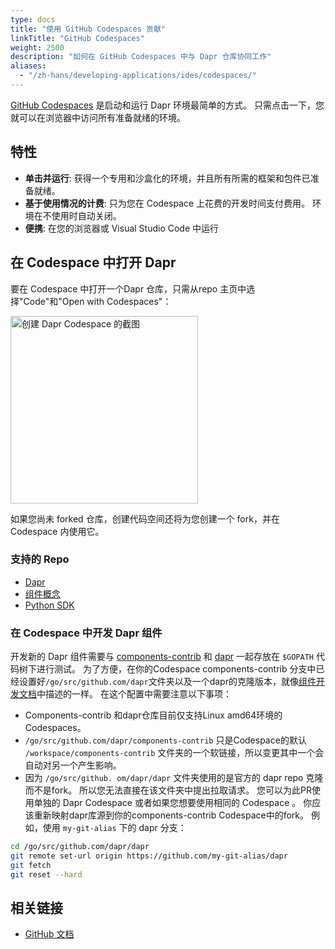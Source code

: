 ```yaml
---
type: docs
title: "使用 GitHub Codespaces 贡献"
linkTitle: "GitHub Codespaces"
weight: 2500
description: "如何在 GitHub Codespaces 中与 Dapr 仓库协同工作"
aliases:
  - "/zh-hans/developing-applications/ides/codespaces/"
---
```


[GitHub Codespaces](https://github.com/features/codespaces) 是启动和运行 Dapr 环境最简单的方式。 只需点击一下，您就可以在浏览器中访问所有准备就绪的环境。

## 特性

- **单击并运行**: 获得一个专用和沙盒化的环境，并且所有所需的框架和包件已准备就绪。
- **基于使用情况的计费**: 只为您在 Codespace 上花费的开发时间支付费用。 环境在不使用时自动关闭。
- **便携**: 在您的浏览器或 Visual Studio Code 中运行

## 在 Codespace 中打开 Dapr

要在 Codespace 中打开一个Dapr 仓库，只需从repo 主页中选择"Code"和"Open with Codespaces"：

<img src="/images/codespaces-create.png" alt="创建 Dapr Codespace 的截图" width="300" />

如果您尚未 forked 仓库，创建代码空间还将为您创建一个 fork，并在 Codespace 内使用它。

### 支持的 Repo

- [Dapr](https://github.com/dapr/dapr)
- [组件概念](https://github.com/dapr/components-contrib)
- [Python SDK](https://github.com/dapr/python-sdk)

### 在 Codespace 中开发 Dapr 组件

开发新的 Dapr 组件需要与 [components-contrib](https://github.com/dapr/components-contrib) 和 [dapr](https://github.com/dapr/dapr) 一起存放在 `$GOPATH` 代码树下进行测试。 为了方便，在你的Codespace components-contrib 分支中已经设置好`/go/src/github.com/dapr`文件夹以及一个dapr的克隆版本，就像[组件开发文档](https://github.com/dapr/components-contrib/blob/master/docs/developing-component.md)中描述的一样。 在这个配置中需要注意以下事项：

- Components-contrib 和dapr仓库目前仅支持Linux amd64环境的Codespaces。
- `/go/src/github.com/dapr/components-contrib` 只是Codespace的默认 `/workspace/components-contrib` 文件夹的一个软链接，所以变更其中一个会自动对另一个产生影响。
- 因为 `/go/src/github. om/dapr/dapr` 文件夹使用的是官方的 dapr repo 克隆而不是fork。 所以您无法直接在该文件夹中提出拉取请求。 您可以为此PR使用单独的 Dapr Codespace 或者如果您想要使用相同的 Codespace 。 你应该重新映射dapr库源到你的components-contrib Codespace中的fork。 例如，使用 `my-git-alias` 下的 dapr 分支：

```bash
cd /go/src/github.com/dapr/dapr
git remote set-url origin https://github.com/my-git-alias/dapr
git fetch
git reset --hard
```

## 相关链接
- [GitHub 文档](https://docs.github.com/en/github/developing-online-with-codespaces/about-codespaces)
